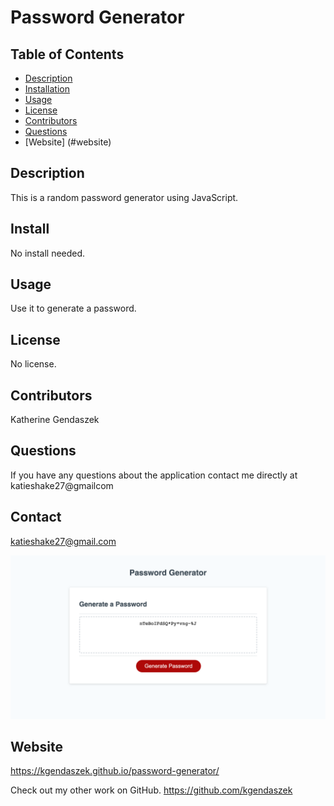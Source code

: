 # Password Generator
  ## Table of Contents
* [Description](#description)
* [Installation](#installation)
* [Usage](#usage)
* [License](#license)
* [Contributors](#contributors)
* [Questions](#questions)
* [Website] (#website)
## Description
This is a random password generator using JavaScript.
## Install
No install needed.
## Usage
Use it to generate a password.
## License
No license.
## Contributors
Katherine Gendaszek
## Questions
If you have any questions about the application contact me directly at katieshake27@gmailcom
## Contact
katieshake27@gmail.com

![Final image](./pwgen.png)




## Website
https://kgendaszek.github.io/password-generator/

Check out my other work on GitHub.
https://github.com/kgendaszek